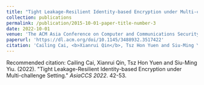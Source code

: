 ```yaml
---
title: "Tight Leakage-Resilient Identity-based Encryption under Multi-challenge Setting."
collection: publications
permalink: /publication/2015-10-01-paper-title-number-3
date: 2022-10-01
venue: 'The ACM Asia Conference on Computer and Communications Security (<b>AsiaCCS</b>)'
paperurl: 'https://dl.acm.org/doi/10.1145/3488932.3517422'
citation: 'Cailing Cai, <b>Xianrui Qin</b>, Tsz Hon Yuen and Siu-Ming Yiu'
---
```


<!-- [Download paper here](https://dl.acm.org/doi/10.1145/3488932.3517422) -->

Recommended citation: Cailing Cai, Xianrui Qin, Tsz Hon Yuen and Siu-Ming Yiu. (2022). "Tight Leakage-Resilient Identity-based Encryption under Multi-challenge Setting." <i>AsiaCCS 2022</i>. 42-53.
